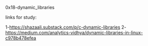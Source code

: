 0x18-dynamic_libraries

links for study:

1-https://shazaali.substack.com/p/c-dynamic-libraries
2-https://medium.com/analytics-vidhya/dynamic-libraries-in-linux-c978b478efea
